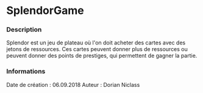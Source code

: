 # SplendorGame

### Description
Splendor est un jeu de plateau où l'on doit acheter des cartes avec des jetons de ressources.
Ces cartes peuvent donner plus de ressources ou peuvent donner des points de prestiges, qui permettent de gagner la partie.

### Informations

Date de création : 06.09.2018
Auteur : Dorian Niclass